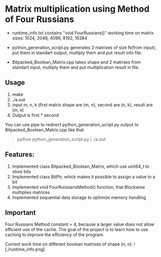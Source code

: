 # Matrix multiplication using Method of Four Russians

- runtime_info.txt contains "void FourRussians()" working time on matrix sizes: 1024, 2048, 4096, 8192, 16384

- python_generation_script.py generates 2 matrixes of size N(from input), put them in standart output, multiply them and put result into file.

- Bitpacked_Boolean_Matrix.cpp takes shape and 2 matrixes from standart input, multiply them and put multiplication result in file.

## Usage

1. make
2. ./a.out
3. input m, n, k (first matrix shape are (m, n), second are (n, k), result are (m, k)
4. Output is first * second

You can use pipe to redirect python_generation_script.py output to Bitpacked_Boolean_Matrix.cpp like that

>python python_generation_script.py | ./a.out


## Features:

1. Implemented class Bitpacked_Boolean_Matrix, which use uint64_t to store bits
2. Implemented class BitPtr, whick makes it possible to assign a value to a bit
3. Implemented void FourRuissiansMethod() function, that Blockwise multiplies matrices
4. Implemented sequential data storage to optimize memory handling

## Important
Four Russians Method constant = 4, because a larger value does not allow efficient use of the cache.
The goal of the project is to learn how to use caching to improve the efficiency of the program.

Current work time on different boolean matrixes of shape (n, n):
![./runtime_info.png]
